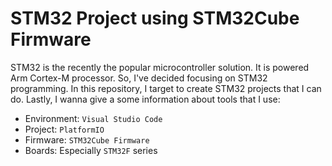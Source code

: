 # STM32 Project using STM32Cube Firmware 

STM32 is the recently the popular microcontroller solution. It is 
powered Arm Cortex-M processor. So, I've decided focusing on STM32
programming. In this repository, I target to create STM32 projects
that I can do. Lastly, I wanna give a some information about tools
that I use:

+ Environment: `Visual Studio Code`
+ Project: `PlatformIO`
+ Firmware: `STM32Cube Firmware`
+ Boards: Especially `STM32F` series
